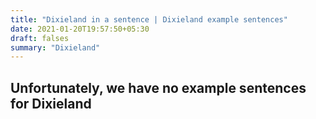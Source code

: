 ```yaml
---
title: "Dixieland in a sentence | Dixieland example sentences"
date: 2021-01-20T19:57:50+05:30
draft: falses
summary: "Dixieland"
---
```

## Unfortunately, we have no example sentences for Dixieland                 
